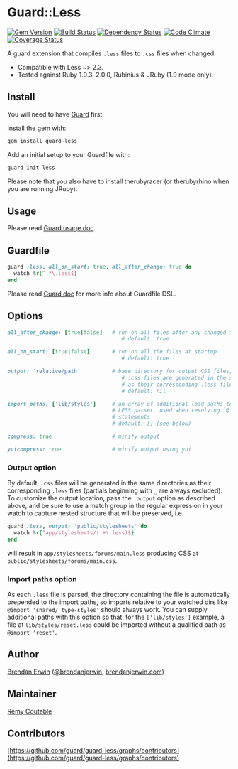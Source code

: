 # Guard::Less

[![Gem Version](https://badge.fury.io/rb/guard-less.png)](http://badge.fury.io/rb/guard-less) [![Build Status](https://travis-ci.org/guard/guard-less.png?branch=master)](https://travis-ci.org/guard/guard-less) [![Dependency Status](https://gemnasium.com/guard/guard-less.png)](https://gemnasium.com/guard/guard-less) [![Code Climate](https://codeclimate.com/github/guard/guard-less.png)](https://codeclimate.com/github/guard/guard-less) [![Coverage Status](https://coveralls.io/repos/guard/guard-less/badge.png?branch=master)](https://coveralls.io/r/guard/guard-less)

A guard extension that compiles `.less` files to `.css` files when changed.

* Compatible with Less ~> 2.3.
* Tested against Ruby 1.9.3, 2.0.0, Rubinius & JRuby (1.9 mode only).

## Install

You will need to have [Guard](https://github.com/guard/guard) first.

Install the gem with:

```bash
gem install guard-less
```

Add an initial setup to your Guardfile with:

```bash
guard init less
```

Please note that you also have to install therubyracer (or therubyrhino when you are running JRuby).

## Usage

Please read [Guard usage doc](https://github.com/guard/guard#readme).

## Guardfile

```ruby
guard :less, all_on_start: true, all_after_change: true do
  watch %r{^.*\.less$}
end
```

Please read [Guard doc](https://github.com/guard/guard#readme) for more info about Guardfile DSL.

## Options

```ruby
all_after_change: [true|false]   # run on all files after any changed files
                                    # default: true

all_on_start: [true|false]       # run on all the files at startup
                                    # default: true

output: 'relative/path'          # base directory for output CSS files; if unset,
                                    # .css files are generated in the same directories
                                    # as their corresponding .less file
                                    # default: nil

import_paths: ['lib/styles']     # an array of additional load paths to pass to the
                                 # LESS parser, used when resolving `@import`
                                 # statements
                                 # default: [] (see below)

compress: true                   # minify output

yuicompress: true                # minify output using yui
```

### Output option

By default, `.css` files will be generated in the same directories as their
corresponding `.less` files (partials beginning with `_` are always excluded).
To customize the output location, pass the `:output` option as described above,
and be sure to use a match group in the regular expression in your watch to
capture nested structure that will be preserved, i.e.

```ruby
guard :less, output: 'public/stylesheets' do
  watch %r{^app/stylesheets/(.+\.less)$}
end
```

will result in `app/stylesheets/forums/main.less` producing CSS at
`public/stylesheets/forums/main.css`.

### Import paths option

As each `.less` file is parsed, the directory containing the file is
automatically prepended to the import paths, so imports relative to your watched
dirs like `@import 'shared/_type-styles'` should always work. You can supply
additional paths with this option so that, for the `['lib/styles']` example, a
file at `lib/styles/reset.less` could be imported without a qualified path as
`@import 'reset'`.

## Author

[Brendan Erwin](https://github.com/brendanjerwin) ([@brendanjerwin](http://twitter.com/brendanjerwin), [brendanjerwin.com](http://brendanjerwin.com))

## Maintainer

[Rémy Coutable](https://github.com/rymai)

## Contributors

[https://github.com/guard/guard-less/graphs/contributors](https://github.com/guard/guard-less/graphs/contributors)
